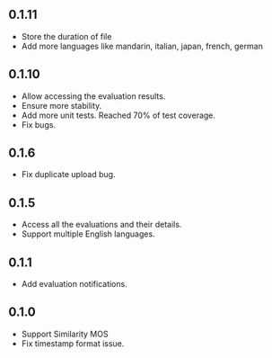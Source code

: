 ## 0.1.11
- Store the duration of file
- Add more languages like mandarin, italian, japan, french, german

## 0.1.10
- Allow accessing the evaluation results.
- Ensure more stability.
- Add more unit tests. Reached 70% of test coverage.
- Fix bugs.

## 0.1.6
- Fix duplicate upload bug.

## 0.1.5
- Access all the evaluations and their details.
- Support multiple English languages.

## 0.1.1
- Add evaluation notifications.

## 0.1.0
- Support Similarity MOS
- Fix timestamp format issue.